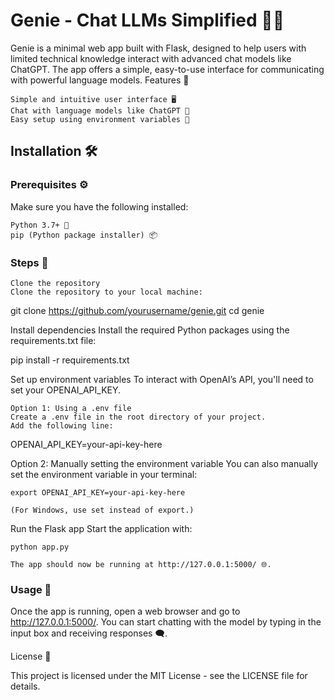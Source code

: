 # Genie - Chat LLMs Simplified 🤖💬

Genie is a minimal web app built with Flask, designed to help users with limited technical knowledge interact with advanced chat models like ChatGPT. The app offers a simple, easy-to-use interface for communicating with powerful language models.
Features 🌟

    Simple and intuitive user interface 🖥️
    Chat with language models like ChatGPT 🤖
    Easy setup using environment variables 🔑

## Installation 🛠️
### Prerequisites ⚙️

Make sure you have the following installed:

    Python 3.7+ 🐍
    pip (Python package installer) 📦

### Steps 🚀

    Clone the repository
    Clone the repository to your local machine:

git clone https://github.com/yourusername/genie.git
cd genie

Install dependencies
Install the required Python packages using the requirements.txt file:

pip install -r requirements.txt

Set up environment variables
To interact with OpenAI’s API, you'll need to set your OPENAI_API_KEY.

    Option 1: Using a .env file
    Create a .env file in the root directory of your project.
    Add the following line:

OPENAI_API_KEY=your-api-key-here

Option 2: Manually setting the environment variable
You can also manually set the environment variable in your terminal:

    export OPENAI_API_KEY=your-api-key-here

    (For Windows, use set instead of export.)

Run the Flask app
Start the application with:

    python app.py

    The app should now be running at http://127.0.0.1:5000/ 🌐.

### Usage 📱

Once the app is running, open a web browser and go to http://127.0.0.1:5000/. You can start chatting with the model by typing in the input box and receiving responses 🗨️.

License 📄

This project is licensed under the MIT License - see the LICENSE file for details.
